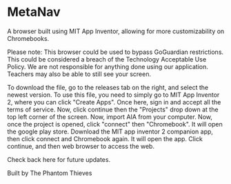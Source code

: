 # MetaNav
A browser built using MIT App Inventor, allowing for more customizability on Chromebooks.

Please note:  This browser could be used to bypass GoGuardian restrictions.  This could be considered a breach of the Technology Acceptable Use Policy.  We are not responsible for anything done using our application.  Teachers may also be able to still see your screen.

To download the file, go to the releases tab on the right, and select the newest version.  To use this file, you need to simply go to MIT App Inventor 2, where you can click "Create Apps".  Once here, sign in and accept all the terms of service.  Now, click continue then the "Projects" drop down at the top left corner of the screen.  Now, import AIA from your computer.  Now, once the project is opened, click "connect" then "Chromebook".  It will open the google play store.  Download the MIT app inventor 2 companion app, then click connect and Chromebook again.  It will open the app.  Click continue, and then web browser to access the web.

Check back here for future updates.

Built by The Phantom Thieves 

